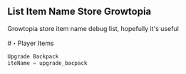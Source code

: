 ## List Item Name Store Growtopia
Growtopia store item name debug list, hopefully it's useful

#・Player Items

```js
Upgrade Backpack
iteName = upgrade_bacpack
```
